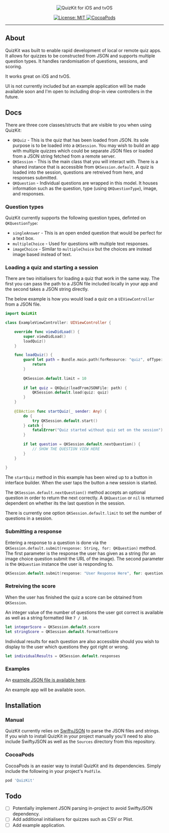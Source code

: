 <p align="center">
    <img src="readme-resources/logo.png" style="max-height: 150px;" alt="QuizKit for iOS and tvOS">
</p>

<p align="center">
    <a href="https://opensource.org/licenses/MIT">
        <img src="https://img.shields.io/badge/License-MIT-yellow.svg" alt="License: MIT">
    </a> <a href="https://cocoapods.org/pods/QuizKit">
        <img src="https://img.shields.io/cocoapods/v/QuizKit.svg" alt="CocoaPods">
    </a>
</p>

---

## About

QuizKit was built to enable rapid development of local or remote quiz apps. It allows for quizzes to be constructed from JSON and supports multiple question types. It handles randomisation of questions, sessions, and scoring.

It works great on iOS and tvOS.

UI is not currently included but an example application will be made available soon and I'm open to including drop-in view controllers in the future.

## Docs

There are three core classes/structs that are visible to you when using QuizKit:

- `QKQuiz` - This is the quiz that has been loaded from JSON. Its sole purpose is to be loaded into a `QKSession`. You may wish to build an app with multiple quizzes which could be separate JSON files or loaded from a JSON string fetched from a remote server.
- `QKSession` - This is the main class that you will interact with. There is a shared instance that is accessible from `QKSession.default`. A quiz is loaded into the session, questions are retreived from here, and responses submitted.
- `QKQuestion` - Individual questions are wrapped in this model. It houses information such as the question, type (using `QKQuestionType`), image, and responses.

### Question types

QuizKit currently supports the following question types, definted on `QKQuestionType`:

- `singleAnswer` - This is an open ended question that would be perfect for a text box.
- `multipleChoice` - Used for questions with multiple text responses.
- `imageChoice` - Similar to `multipleChoice` but the choices are instead image based instead of text.

### Loading a quiz and starting a session

There are two initialisers for loading a quiz that work in the same way. The first you can pass the path to a JSON file included locally in your app and the second takes a JSON string directly.

The below example is how you would load a quiz on a `UIViewController` from a JSON file. 

```swift
import QuizKit

class ExampleViewController: UIViewController {

    override func viewDidLoad() {
        super.viewDidLoad()
        loadQuiz()
    }

    func loadQuiz() {
        guard let path = Bundle.main.path(forResource: "quiz", ofType: "json") else {
            return
        }
        
        QKSession.default.limit = 10
        
        if let quiz = QKQuiz(loadFromJSONFile: path) {
            QKSession.default.load(quiz: quiz)
        }
    }
    
    @IBAction func startQuiz(_ sender: Any) {
        do {
            try QKSession.default.start()
        } catch {
            fatalError("Quiz started without quiz set on the session")
        }
        
        if let question = QKSession.default.nextQuestion() {
            // SHOW THE QUESTION VIEW HERE
        }
    }
    
}
```

The `startQuiz` method in this example has been wired up to a button in interface builder. When the user taps the button a new session is started.

The `QKSession.default.nextQuestion()` method accepts an optional question in order to return the next correctly. A `QKQuestion` or `nil` is returned dependent on whether its the last question in the session.

There is currently one option `QKSession.default.limit` to set the number of questions in a session.

### Submitting a response

Entering a response to a question is done via the `QKSession.default.submit(response: String, for: QKQuestion)` method. The first parameter is the response the user has given as a string (for an image choice question submit the URL of the image). The second parameter is the `QKQuestion` instance the user is responding to.

```swift
QKSession.default.submit(response: "User Response Here", for: question)
```

### Retreiving the score

When the user has finished the quiz a score can be obtained from `QKSession`.

An integer value of the number of questions the user got correct is available as well as a string formatted like `7 / 10`.

```swift
let integerScore = QKSession.default.score
let stringScore = QKSession.default.formattedScore
```

Individual results for each question are also accessible should you wish to display to the user which questions they got right or wrong.

```swift
let individualResults = QKSession.default.responses
```

### Examples

An [example JSON file is available here](readme-resources/example-quiz.json).

An example app will be available soon.

## Installation

### Manual

QuizKit currently relies on [SwiftyJSON](https://github.com/SwiftyJSON/SwiftyJSON) to parse the JSON files and strings. If you wish to install QuizKit in your project manually you'll need to also include SwiftyJSON as well as the `Sources` directory from this repository.

### CocoaPods

CocoaPods is an easier way to install QuizKit and its dependencies. Simply include the following in your project's `Podfile`.

```ruby
pod 'QuizKit'
```

## Todo

- [ ] Potentially implement JSON parsing in-project to avoid SwiftyJSON dependency.
- [ ] Add additional initialisers for quizzes such as CSV or Plist.
- [ ] Add example application.